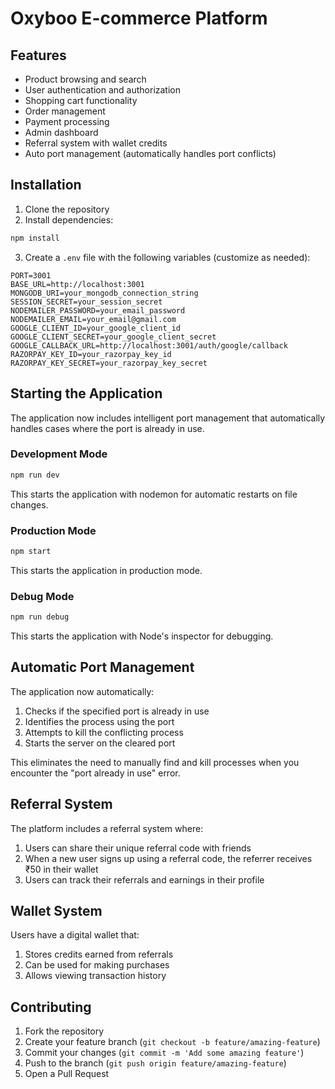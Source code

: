 # Oxyboo E-commerce Platform

## Features

- Product browsing and search
- User authentication and authorization
- Shopping cart functionality
- Order management
- Payment processing
- Admin dashboard
- Referral system with wallet credits
- Auto port management (automatically handles port conflicts)

## Installation

1. Clone the repository
2. Install dependencies:
```bash
npm install
```
3. Create a `.env` file with the following variables (customize as needed):
```
PORT=3001
BASE_URL=http://localhost:3001
MONGODB_URI=your_mongodb_connection_string
SESSION_SECRET=your_session_secret
NODEMAILER_PASSWORD=your_email_password
NODEMAILER_EMAIL=your_email@gmail.com
GOOGLE_CLIENT_ID=your_google_client_id
GOOGLE_CLIENT_SECRET=your_google_client_secret
GOOGLE_CALLBACK_URL=http://localhost:3001/auth/google/callback
RAZORPAY_KEY_ID=your_razorpay_key_id
RAZORPAY_KEY_SECRET=your_razorpay_key_secret
```

## Starting the Application

The application now includes intelligent port management that automatically handles cases where the port is already in use.

### Development Mode

```bash
npm run dev
```

This starts the application with nodemon for automatic restarts on file changes.

### Production Mode

```bash
npm start
```

This starts the application in production mode.

### Debug Mode

```bash
npm run debug
```

This starts the application with Node's inspector for debugging.

## Automatic Port Management

The application now automatically:

1. Checks if the specified port is already in use
2. Identifies the process using the port
3. Attempts to kill the conflicting process
4. Starts the server on the cleared port

This eliminates the need to manually find and kill processes when you encounter the "port already in use" error.

## Referral System

The platform includes a referral system where:

1. Users can share their unique referral code with friends
2. When a new user signs up using a referral code, the referrer receives ₹50 in their wallet
3. Users can track their referrals and earnings in their profile

## Wallet System

Users have a digital wallet that:

1. Stores credits earned from referrals
2. Can be used for making purchases
3. Allows viewing transaction history

## Contributing

1. Fork the repository
2. Create your feature branch (`git checkout -b feature/amazing-feature`)
3. Commit your changes (`git commit -m 'Add some amazing feature'`)
4. Push to the branch (`git push origin feature/amazing-feature`)
5. Open a Pull Request 